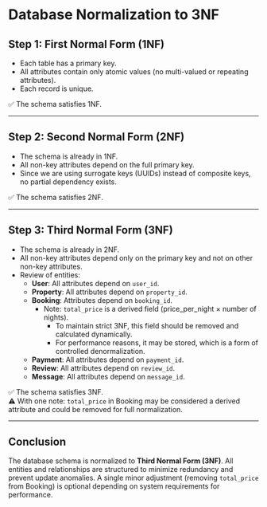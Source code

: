 # Database Normalization to 3NF

## Step 1: First Normal Form (1NF)
- Each table has a primary key.
- All attributes contain only atomic values (no multi-valued or repeating attributes).
- Each record is unique.

✅ The schema satisfies 1NF.

---

## Step 2: Second Normal Form (2NF)
- The schema is already in 1NF.
- All non-key attributes depend on the full primary key.
- Since we are using surrogate keys (UUIDs) instead of composite keys, no partial dependency exists.

✅ The schema satisfies 2NF.

---

## Step 3: Third Normal Form (3NF)
- The schema is already in 2NF.
- All non-key attributes depend only on the primary key and not on other non-key attributes.
- Review of entities:
  - **User**: All attributes depend on `user_id`.
  - **Property**: All attributes depend on `property_id`.
  - **Booking**: Attributes depend on `booking_id`. 
    - Note: `total_price` is a derived field (price_per_night × number of nights). 
      - To maintain strict 3NF, this field should be removed and calculated dynamically. 
      - For performance reasons, it may be stored, which is a form of controlled denormalization.
  - **Payment**: All attributes depend on `payment_id`.
  - **Review**: All attributes depend on `review_id`.
  - **Message**: All attributes depend on `message_id`.

✅ The schema satisfies 3NF.  
⚠️ With one note: `total_price` in Booking may be considered a derived attribute and could be removed for full normalization.

---

## Conclusion
The database schema is normalized to **Third Normal Form (3NF)**. 
All entities and relationships are structured to minimize redundancy and prevent update anomalies. 
A single minor adjustment (removing `total_price` from Booking) is optional depending on system requirements for performance.
